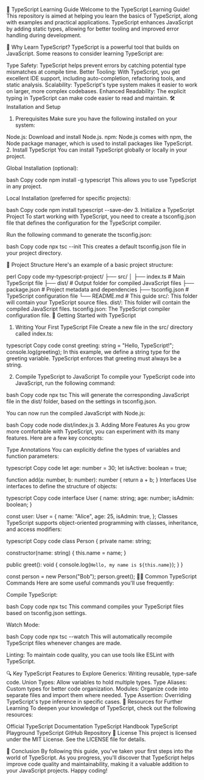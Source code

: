 📘 TypeScript Learning Guide
Welcome to the TypeScript Learning Guide! This repository is aimed at helping you learn the basics of TypeScript, along with examples and practical applications. TypeScript enhances JavaScript by adding static types, allowing for better tooling and improved error handling during development.

🌟 Why Learn TypeScript?
TypeScript is a powerful tool that builds on JavaScript. Some reasons to consider learning TypeScript are:

Type Safety: TypeScript helps prevent errors by catching potential type mismatches at compile time.
Better Tooling: With TypeScript, you get excellent IDE support, including auto-completion, refactoring tools, and static analysis.
Scalability: TypeScript's type system makes it easier to work on larger, more complex codebases.
Enhanced Readability: The explicit typing in TypeScript can make code easier to read and maintain.
🛠️ Installation and Setup
1. Prerequisites
Make sure you have the following installed on your system:

Node.js: Download and install Node.js.
npm: Node.js comes with npm, the Node package manager, which is used to install packages like TypeScript.
2. Install TypeScript
You can install TypeScript globally or locally in your project.

Global Installation (optional):

bash
Copy code
npm install -g typescript
This allows you to use TypeScript in any project.

Local Installation (preferred for specific projects):

bash
Copy code
npm install typescript --save-dev
3. Initialize a TypeScript Project
To start working with TypeScript, you need to create a tsconfig.json file that defines the configuration for the TypeScript compiler.

Run the following command to generate the tsconfig.json:

bash
Copy code
npx tsc --init
This creates a default tsconfig.json file in your project directory.

📂 Project Structure
Here's an example of a basic project structure:

perl
Copy code
my-typescript-project/
├── src/
│   ├── index.ts         # Main TypeScript file
├── dist/                # Output folder for compiled JavaScript files
├── package.json         # Project metadata and dependencies
├── tsconfig.json        # TypeScript configuration file
└── README.md            # This guide
src/: This folder will contain your TypeScript source files.
dist/: This folder will contain the compiled JavaScript files.
tsconfig.json: The TypeScript compiler configuration file.
🚀 Getting Started with TypeScript
1. Writing Your First TypeScript File
Create a new file in the src/ directory called index.ts:

typescript
Copy code
const greeting: string = "Hello, TypeScript!";
console.log(greeting);
In this example, we define a string type for the greeting variable. TypeScript enforces that greeting must always be a string.

2. Compile TypeScript to JavaScript
To compile your TypeScript code into JavaScript, run the following command:

bash
Copy code
npx tsc
This will generate the corresponding JavaScript file in the dist/ folder, based on the settings in tsconfig.json.

You can now run the compiled JavaScript with Node.js:

bash
Copy code
node dist/index.js
3. Adding More Features
As you grow more comfortable with TypeScript, you can experiment with its many features. Here are a few key concepts:

Type Annotations
You can explicitly define the types of variables and function parameters:

typescript
Copy code
let age: number = 30;
let isActive: boolean = true;

function add(a: number, b: number): number {
  return a + b;
}
Interfaces
Use interfaces to define the structure of objects:

typescript
Copy code
interface User {
  name: string;
  age: number;
  isAdmin: boolean;
}

const user: User = {
  name: "Alice",
  age: 25,
  isAdmin: true,
};
Classes
TypeScript supports object-oriented programming with classes, inheritance, and access modifiers:

typescript
Copy code
class Person {
  private name: string;

  constructor(name: string) {
    this.name = name;
  }

  public greet(): void {
    console.log(`Hello, my name is ${this.name}`);
  }
}

const person = new Person("Bob");
person.greet();
🧑‍💻 Common TypeScript Commands
Here are some useful commands you'll use frequently:

Compile TypeScript:

bash
Copy code
npx tsc
This command compiles your TypeScript files based on tsconfig.json settings.

Watch Mode:

bash
Copy code
npx tsc --watch
This will automatically recompile TypeScript files whenever changes are made.

Linting: To maintain code quality, you can use tools like ESLint with TypeScript.

🔍 Key TypeScript Features to Explore
Generics: Writing reusable, type-safe code.
Union Types: Allow variables to hold multiple types.
Type Aliases: Custom types for better code organization.
Modules: Organize code into separate files and import them where needed.
Type Assertion: Overriding TypeScript's type inference in specific cases.
📖 Resources for Further Learning
To deepen your knowledge of TypeScript, check out the following resources:

Official TypeScript Documentation
TypeScript Handbook
TypeScript Playground
TypeScript GitHub Repository
📝 License
This project is licensed under the MIT License. See the LICENSE file for details.

🎯 Conclusion
By following this guide, you've taken your first steps into the world of TypeScript. As you progress, you'll discover that TypeScript helps improve code quality and maintainability, making it a valuable addition to your JavaScript projects. Happy coding!